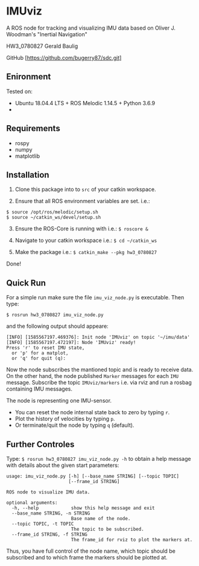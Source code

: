 # IMUviz

A ROS node for tracking and visualizing IMU data based on Oliver J. Woodman's "Inertial Navigation"

HW3_0780827 Gerald Baulig

GitHub [https://github.com/bugerry87/sdc.git]

## Enironment

Tested on:

- Ubuntu 18.04.4 LTS + ROS Melodic 1.14.5 + Python 3.6.9
- 

## Requirements

- rospy
- numpy
- matplotlib

## Installation

1. Clone this package into to `src` of your catkin workspace.

2. Ensure that all ROS environment variables are set. i.e.:

```
$ source /opt/ros/melodic/setup.sh
$ source ~/catkin_ws/devel/setup.sh
```

3. Ensure the ROS-Core is running with i.e.: `$ roscore &`

4. Navigate to your catkin workspace i.e.: `$ cd ~/catkin_ws`

5. Make the package i.e.: `$ catkin_make --pkg hw3_0780827`

Done!

## Quick Run

For a simple run make sure the file `imu_viz_node.py` is executable.
Then type:

```
$ rosrun hw3_0780827 imu_viz_node.py
```

and the following output should appeare:

```
[INFO] [1585567197.469376]: Init node 'IMUviz' on topic '~/imu/data'
[INFO] [1585567197.472197]: Node 'IMUviz' ready!
Press 'r' to reset IMU state,
  or 'p' for a matplot,
  or 'q' for quit (q):
```

Now the node subscribes the mantioned topic and is ready to receive data.
On the other hand, the node published `Marker` messages for each `IMU` message.
Subscribe the topic `IMUviz/markers` i.e. via rviz and run a rosbag containing IMU messages.

The node is representing one IMU-sensor.

- You can reset the node internal state back to zero by typing `r`.
- Plot the history of velocities by typing `p`.
- Or terminate/quit the node by typing `q` (default).

## Further Controles

Type: `$ rosrun hw3_0780827 imu_viz_node.py -h` to obtain a help message with details about the given start parameters:

```
usage: imu_viz_node.py [-h] [--base_name STRING] [--topic TOPIC]
                       [--frame_id STRING]

ROS node to visualize IMU data.

optional arguments:
  -h, --help            show this help message and exit
  --base_name STRING, -n STRING
                        Base name of the node.
  --topic TOPIC, -t TOPIC
                        The topic to be subscribed.
  --frame_id STRING, -f STRING
                        The frame_id for rviz to plot the markers at.
```

Thus, you have full control of the node name, which topic should be subscribed and to which frame the markers should be plotted at.

